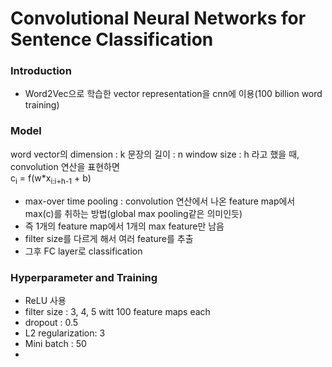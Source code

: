# Convolutional Neural Networks for Sentence Classification

### Introduction
- Word2Vec으로 학습한 vector representation을 cnn에 이용(100 billion word training)


### Model
word vector의 dimension : k
문장의 길이 : n
window size : h
라고 했을 때, convolution 연산을 표현하면  
c<sub>i</sub> = f(w*x<sub>i:i+h-1</sub> + b)

* max-over time pooling : convolution 연산에서 나온 feature map에서 max(c)를 취하는 방법(global max pooling같은 의미인듯)
* 즉 1개의 feature map에서 1개의 max feature만 남음
* filter size를 다르게 해서 여러 feature를 추출
* 그후 FC layer로 classification


### Hyperparameter and Training
- ReLU 사용
- filter size : 3, 4, 5 witt 100 feature maps each
- dropout : 0.5
- L2 regularization: 3
- Mini batch : 50
- 